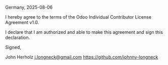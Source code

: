 Germany, 2025-08-06

I hereby agree to the terms of the Odoo Individual Contributor License Agreement v1.0.

I declare that I am authorized and able to make this agreement and sign this declaration.

Signed,

John Herholz j.longneck@gmail.com https://github.com/johnny-longneck
